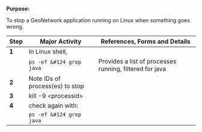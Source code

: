 **Purpose:**

To stop a GeoNetwork application running on Linux when something goes wrong.

| **Step** | **Major Activity**              | **References, Forms and Details**                       |
|----------|---------------------------------|---------------------------------------------------------|
| **1**    | In Linux shell,                 
|          |  <code>ps -ef &#124 grep java</code>         | Provides a list of processes running, filtered for java |
| **2**    | Note IDs of process(es) to stop |                                                         |
| **3**    | kill -9 \<processid\>           |                                                         |
| **4**    | check again with:               |                                                         |
|          |  <code>ps -ef &#124 grep java</code>         |                                                         |
